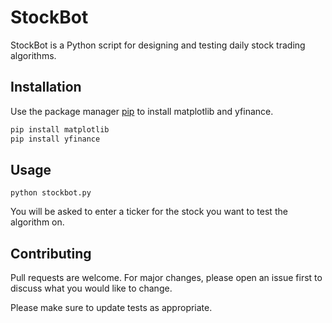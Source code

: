 # StockBot

StockBot is a Python script for designing and testing daily stock trading algorithms.

## Installation

Use the package manager [pip](https://pip.pypa.io/en/stable/) to install matplotlib and yfinance.

```bash
pip install matplotlib
pip install yfinance
```

## Usage

```
python stockbot.py

```
You will be asked to enter a ticker for the stock you want to test the algorithm on.

## Contributing
Pull requests are welcome. For major changes, please open an issue first to discuss what you would like to change.

Please make sure to update tests as appropriate.

